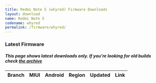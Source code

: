 ```yaml
---
title: Redmi Note 5 (whyred) Firmware Downloads
layout: download
name: Redmi Note 5
codename: whyred
permalink: /firmware/whyred/
---
```



### Latest Firmware
##### This page shows latest downloads only. If you're looking for old builds check [the archive](/archive/firmware/whyred/)


<div class="table-responsive-md" id="table-wrapper">
<table id="firmware" class="compact table table-striped table-hover table-sm">
    <thead class="thead-dark">
        <tr>
            <th>Branch</th>
            <th>MIUI</th>
            <th>Android</th>
            <th>Region</th>
            <th>Updated</th>
            <th>Link</th>
        </tr>
    </thead>
    <script>loadFirmwareDownloads('whyred', 'latest')</script>
</table>
</div>
